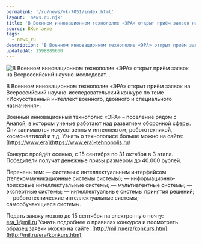 ```yaml
---
permalink: '/ru/news/vk-7051/index.html'
layout: 'news.ru.njk'
title: 'В Военном инновационном технополие «ЭРА» открыт приём заявок на Всероссийский научно-исследоват…'
source: ВКонтакте
tags:
  - news_ru
description: 'В Военном инновационном технополие «ЭРА» открыт приём заявок на Всероссийский научно-исследоват…'
updatedAt: 1598889660
---
```

![В Военном инновационном технополие «ЭРА» открыт приём заявок на Всероссийский научно-исследоват…](https://sun9-23.userapi.com/impg/mPIdir8r5vpz9ZHQwjC3_PBE9GASA29nHnYoaw/4I0rg4dh64Y.jpg?size=1280x853&quality=96&sign=eb6806be160299378373a708f2cad28f&c_uniq_tag=6XdpiMRK6wdUMqPztPmOsCy4f1iLZhUwQpwIvs5u3Hk&type=album)

В Военном инновационном технополие «ЭРА» открыт приём заявок на Всероссийский научно-исследовательский конкурс по теме «Искусственный интеллект военного, двойного и специального назначения».

Военный инновационный технополис «ЭРА» – поселение рядом с Анапой, в котором ученые работают над развитием оборонной сферы. Они занимаются искусственным интеллектом, робототехникой, космонавтикой и т.д. Узнать о технополисе больше можно на сайте: [https://www.era](https://www.era)-tehnopolis.ru/

Конкурс пройдёт осенью, с 15 сентября по 31 октября в 3 этапа. Победители получат денежные призы размером до 40.000 рублей.

Перечень тем:
— системы с интеллектуальным интерфейсом (телекоммуникационные системы системы);
— информационно-поисковые интеллектуальные системы;
— мультиагентные системы;
— экспертные системы;
— интеллектуальные системы принятия решений;
— робототехнические интеллектуальные системы;
— самообучающиеся системы.

Подать заявку можно до 15 сентября на электронную почту: era_1@mil.ru
Узнать подробнее о правилах конкурса и посмотреть образец заявки можно на сайте: [http://mil.ru/era/konkurs.htm](http://mil.ru/era/konkurs.htm)
